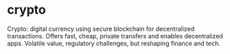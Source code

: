 # crypto
Crypto: digital currency using secure blockchain for decentralized transactions. Offers fast, cheap, private transfers and enables decentralized apps. Volatile value, regulatory challenges, but reshaping finance and tech.
